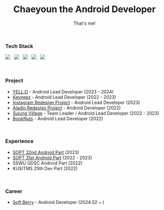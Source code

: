 <h1 align=center><b>Chaeyoun the Android Developer</b></h1>
<p align=center>
  That's me!
</p>
<br>

### Tech Stack
<p align=left>
  <img src="https://img.shields.io/badge/Android-3DDC84?style=flat-square&logo=Android&logoColor=white"/></a> &nbsp
  <img src="https://img.shields.io/badge/Kotlin-0095D5?style=flat-square&logo=Kotlin&logoColor=white"/></a> &nbsp
  <img src="https://img.shields.io/badge/Jetpack%20Compose-4285F4?style=flat-square&logo=Jetpack%20Compose&logoColor=white"/></a> &nbsp
  <img src="https://img.shields.io/badge/Java-007396?style=flat-square&logo=OpenJdk&logoColor=white"/></a> &nbsp 
  <img src="https://img.shields.io/badge/Git-f05030?style=flat-square&logo=Git&logoColor=white"/></a> &nbsp
</p>
<br>

### Project
- [YELL:O](https://github.com/team-yello/YELLO-Android) - Android Lead Developer (2023 - 2024)
- [Keyneez](https://github.com/Keyneez/Keyneez-AOS) - Android Lead Developer (2022 - 2023)
- [Instagram Redesign Project](https://github.com/CDS-Mobile1/CDS-Instagram-Android) - Android Lead Developer (2023)
- [Aladin Redesign Project](https://github.com/SOPT-TEAM6-Aladin/Aladin-AOS) - Android Developer (2022)
- [Sujung Village](https://github.com/SujungVillage/SujungVillage-User-Android) - Team Leader / Android Lead Developer (2022 - 2023)
- [BookNuts](https://github.com/Book-Nuts/booknuts-frontend) - Android Lead Developer (2022)
<br>

### Experience
- [SOPT 32nd Android Part](https://github.com/GO-SOPT-ANDROID/chaeyeon-jeon) (2023)
- [SOPT 31st Android Part](https://github.com/IN-SOPT-ANDROID/chaeyeon-jeon) (2022 - 2023)
- SSWU GDSC Android Part (2022)
- KUSITMS 25th Dev Part (2022)
<br>

### Career
- [Soft Berry](https://www.soft-berry.com/) - Android Developer (2024.02 ~ )

<!-- Solved.ac Stats : 플레 되찾고 돌아온다
<div align=center><img src="http://mazassumnida.wtf/api/v2/generate_badge?boj=c10ud"></div>
<br></br>
-->

<!-- Github Readme Stats
<div align=center>
  <img src="https://github-readme-stats.vercel.app/api?username=b1urrrr&show_icons=true">
</div>
-->

<!--
**b1urrrr/b1urrrr** is a ✨ _special_ ✨ repository because its `README.md` (this file) appears on your GitHub profile.

Here are some ideas to get you started:

- 🔭 I’m currently working on ...
- 🌱 I’m currently learning ...
- 👯 I’m looking to collaborate on ...
- 🤔 I’m looking for help with ...
- 💬 Ask me about ...
- 📫 How to reach me: ...
- 😄 Pronouns: ...
- ⚡ Fun fact: ...
-->
